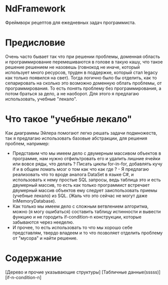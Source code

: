 # NdFramework
Фреймворк рецептов для ежедневных задач программиста.
# Предисловие
Очень часто бывает так что при решении проблемы, доменная область и программирование перемешиваются в голове в такую кашу, что такое решение решением не назовешь (говнокод не иначе, который использует много ресурсов, труден в поддержке, который стал legacy как только появился на свет). Тогда логично было бы отделить, как то сепарировать на сколько это возможно доменную облать проблемы, от программирования. То есть понять проблему без программирования, а потом браться за дело, а не наоборот. Для этого я предлагаю использовать, учебные "лекало".
# Что такое "учебные лекало"
Как диаграммы Эйлера помогают легко решать задачи подмножеств, так я предлагаю использовать базовые абстракции, для решения проблем, например:
* Представим что мы имеем дело с двумерным массивом объектов в программе, нам нужно отфильтровать его и удалить лишние ячейки или вовсе ряды, что делать ? Писать циклы for-in-for, добавлять кучу if и в общем ломать мозг о том как что как где ? - Я предлагаю реализовать что то вроде аналога DataSet в языке C#, и использовать к нему простые SQL запросы, ведь таблица это и есть двумерный массив, то есть как только программист встречает двумерный массив объектов ему следует заиспользовать приемы (учебные лекало) из SQL. (Жаль что это сейчас не могут даже InMemoryDatabase).
* Как только мы имеем дело с сложным ветвлением алгоритма, можно (я могу ошибаться) составить таблицу истинности и вывести функцию и не городить if-condition-n конструкции, которые забываются через нееделю.
* И прочее, то есть использовать то что мы хорошо себе представлям, твердо владеем и то что позволяет отделить проблему от "мусора" и найти решение.

# Содержание
[Дерево и прочие указывающие структуры]
[Табличные данные(sssss)]
[if-n-condition-n]

